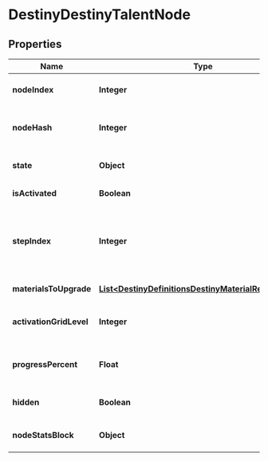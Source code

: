
# DestinyDestinyTalentNode

## Properties
Name | Type | Description | Notes
------------ | ------------- | ------------- | -------------
**nodeIndex** | **Integer** | The index of the Talent Node being referred to (an index into DestinyTalentGridDefinition.nodes[]). CONTENT VERSION DEPENDENT. |  [optional]
**nodeHash** | **Integer** | The hash of the Talent Node being referred to (in DestinyTalentGridDefinition.nodes). Deceptively CONTENT VERSION DEPENDENT. We have no guarantee of the hash&#39;s immutability between content versions. |  [optional]
**state** | **Object** | An DestinyTalentNodeState enum value indicating the node&#39;s state: whether it can be activated or swapped, and why not if neither can be performed. |  [optional]
**isActivated** | **Boolean** | If true, the node is activated: it&#39;s current step then provides its benefits. |  [optional]
**stepIndex** | **Integer** | The currently relevant Step for the node. It is this step that has rendering data for the node and the benefits that are provided if the node is activated. (the actual rules for benefits provided are extremely complicated in theory, but with how Talent Grids are being used in Destiny 2 you don&#39;t have to worry about a lot of those old Destiny 1 rules.) This is an index into: DestinyTalentGridDefinition.nodes[nodeIndex].steps[stepIndex] |  [optional]
**materialsToUpgrade** | [**List&lt;DestinyDefinitionsDestinyMaterialRequirement&gt;**](DestinyDefinitionsDestinyMaterialRequirement.md) | If the node has material requirements to be activated, this is the list of those requirements. |  [optional]
**activationGridLevel** | **Integer** | The progression level required on the Talent Grid in order to be able to activate this talent node. Talent Grids have their own Progression - similar to Character Level, but in this case it is experience related to the item itself. |  [optional]
**progressPercent** | **Float** | If you want to show a progress bar or circle for how close this talent node is to being activate-able, this is the percentage to show. It follows the node&#39;s underlying rules about when the progress bar should first show up, and when it should be filled. |  [optional]
**hidden** | **Boolean** | Whether or not the talent node is actually visible in the game&#39;s UI. Whether you want to show it in your own UI is up to you! I&#39;m not gonna tell you who to sock it to. |  [optional]
**nodeStatsBlock** | **Object** | This property has some history. A talent grid can provide stats on both the item it&#39;s related to and the character equipping the item. This returns data about those stat bonuses. |  [optional]



